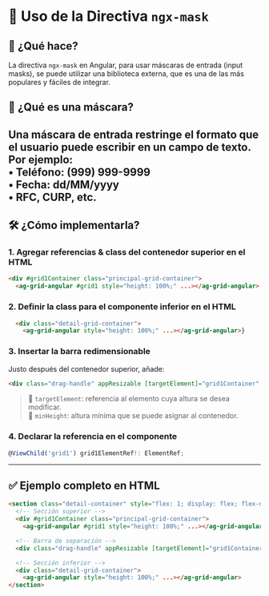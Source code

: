 # 📏 Uso de la Directiva `ngx-mask`

## 🎯 ¿Qué hace?

La directiva `ngx-mask` en Angular, para usar máscaras de entrada (input masks), se puede utilizar una biblioteca externa, que es una de las más populares y fáciles de integrar.

## 🔧 ¿Qué es una máscara?

Una máscara de entrada restringe el formato que el usuario puede escribir en un campo de texto. Por ejemplo:  
• Teléfono: (999) 999-9999  
• Fecha: dd/MM/yyyy  
• RFC, CURP, etc.  
---

## 🛠️ ¿Cómo implementarla?

### 1. Agregar referencias & class del contenedor superior en el HTML

```html
<div #grid1Container class="principal-grid-container">
  <ag-grid-angular #grid1 style="height: 100%;" ...></ag-grid-angular>
```

### 2. Definir la class para el componente inferior en el HTML

```html
  <div class="detail-grid-container">
    <ag-grid-angular style="height: 100%;" ...></ag-grid-angular>}
```

### 3. Insertar la barra redimensionable

Justo después del contenedor superior, añade:

```html
<div class="drag-handle" appResizable [targetElement]="grid1Container" [minHeight]="200"></div>
```

> 🔸 `targetElement`: referencia al elemento cuya altura se desea modificar.  
> 🔸 `minHeight`: altura mínima que se puede asignar al contenedor.

### 4. Declarar la referencia en el componente

```ts
@ViewChild('grid1') grid1ElementRef!: ElementRef;
```

---

## ✅ Ejemplo completo en HTML

```html
<section class="detail-container" style="flex: 1; display: flex; flex-direction: column;">
  <!-- Sección superior -->
  <div #grid1Container class="principal-grid-container">
    <ag-grid-angular #grid1 style="height: 100%;" ...></ag-grid-angular>

  <!-- Barra de separación -->
  <div class="drag-handle" appResizable [targetElement]="grid1Container" [minHeight]="200"></div>

  <!-- Sección inferior -->
  <div class="detail-grid-container">
    <ag-grid-angular style="height: 100%;" ...></ag-grid-angular>
</section>
```
